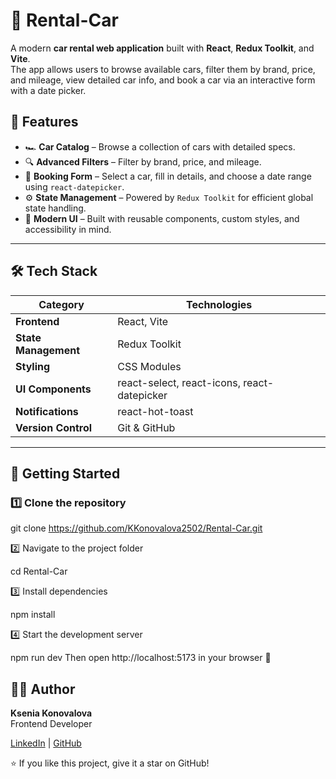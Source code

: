 # 🚗 Rental-Car

A modern **car rental web application** built with **React**, **Redux Toolkit**, and **Vite**.  
The app allows users to browse available cars, filter them by brand, price, and mileage, view detailed car info, and book a car via an interactive form with a date picker.


## 🌟 Features

- 🏎️ **Car Catalog** – Browse a collection of cars with detailed specs.  
- 🔍 **Advanced Filters** – Filter by brand, price, and mileage.  
- 📅 **Booking Form** – Select a car, fill in details, and choose a date range using `react-datepicker`.  
- ⚙️ **State Management** – Powered by `Redux Toolkit` for efficient global state handling.  
- 🎨 **Modern UI** – Built with reusable components, custom styles, and accessibility in mind.  

---

## 🛠️ Tech Stack

| Category | Technologies |
|-----------|--------------|
| **Frontend** | React, Vite |
| **State Management** | Redux Toolkit |
| **Styling** | CSS Modules |
| **UI Components** | react-select, react-icons, react-datepicker |
| **Notifications** | react-hot-toast |
| **Version Control** | Git & GitHub |

---

## 🚀 Getting Started

### 1️⃣ Clone the repository

git clone https://github.com/KKonovalova2502/Rental-Car.git

2️⃣ Navigate to the project folder

cd Rental-Car

3️⃣ Install dependencies

npm install

4️⃣ Start the development server

npm run dev
Then open http://localhost:5173 in your browser 🚀

## 👩‍💻 Author

**Ksenia Konovalova**  
Frontend Developer  

[LinkedIn](https://www.linkedin.com/in/ksenia-konovalova/) | [GitHub](https://github.com/KKonovalova2502)


⭐ If you like this project, give it a star on GitHub!

